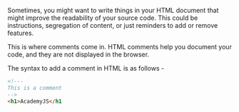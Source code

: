 Sometimes, you might want to write things in your HTML document that might improve the readability of your source code. This could be instructions, segregation of content, or just reminders to add or remove features.

This is where comments come in. HTML comments help you document your code, and they are not displayed in the browser.

The syntax to add a comment in HTML is as follows -

```html
<!---
This is a comment
-->
<h1>AcademyJS</h1
```